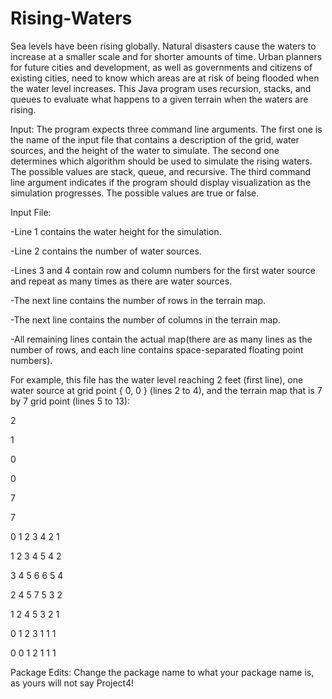 # Rising-Waters
  Sea levels have been rising globally. Natural disasters cause the waters to increase at a smaller scale and for shorter amounts of time. Urban planners for future cities and development, as well as governments and citizens of existing cities, need to know which areas are at risk of being flooded when the water level increases. This Java program uses recursion, stacks, and queues to evaluate what happens to a given terrain when the waters are rising.

Input:
The program expects three command line arguments. The first one is the name of the input file that contains a description of the grid, water sources, and the height of the water to simulate. The second one determines which algorithm should be used to simulate the rising waters. The possible values are stack, queue, and recursive. The third command line argument indicates if the program should display visualization as the simulation progresses. The possible values are true or false.

Input File:

-Line 1 contains the water height for the simulation.

-Line 2 contains the number of water sources.

-Lines 3 and 4 contain row and column numbers for the first water source and repeat as many times as there are water sources.

-The next line contains the number of rows in the terrain map.

-The next line contains the number of columns in the terrain map.

-All remaining lines contain the actual map(there are as many lines as the number of rows, and each line contains space-separated floating point numbers).

For example, this file has the water level reaching 2 feet (first line), one water source at grid point { 0, 0 } (lines 2 to 4), and the terrain map that is 7 by 7 grid point (lines 5 to 13):

2

1

0

0

7

7

0 1 2 3 4 2 1

1 2 3 4 5 4 2

3 4 5 6 6 5 4

2 4 5 7 5 3 2

1 2 4 5 3 2 1

0 1 2 3 1 1 1

0 0 1 2 1 1 1

Package Edits: Change the package name to what your package name is, as yours will not say Project4!
